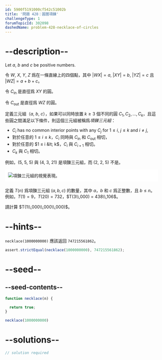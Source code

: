 ```yaml
---
id: 5900f5191000cf542c51002b
title: '問題 428：圓圈項鍊'
challengeType: 1
forumTopicId: 302098
dashedName: problem-428-necklace-of-circles
---
```


# --description--

Let $a$, $b$ and $c$ be positive numbers.

令 $W$, $X$, $Y$, $Z$ 爲在一條直線上的四個點，其中 $|WX| = a$, $|XY| = b$, $|YZ| = c$ 且 $|WZ| = a + b + c$。

令 $C_{\text{in}}$ 是直徑爲 $XY$ 的圓。

令 $C_{\text{out}}$ 是直徑爲 $WZ$ 的圓。

定義三元組（$a$, $b$, $c$），如果可以同時放置 $k ≥ 3$ 個不同的圓 $C_1, C_2, \ldots, C_k$，且這些圓之間滿足以下條件，則這個三元組被稱爲*項鍊三元組*：

- $C_i$ has no common interior points with any $C_j$ for $1 ≤ i$, $j ≤ k$ and $i ≠ j$,
- 對於任意的 $1 ≤ i ≤ k$，$C_i$ 同時與 $C_{\text{in}}$ 和 $C_{\text{out}}$ 相切，
- 對於任意的 $1 ≤ i &lt; k$，$C_i$ 與 $C_{i + 1}$ 相切。
- $C_k$ 與 $C_1$ 相切。

例如，(5, 5, 5) 與 (4, 3, 21) 是項鍊三元組，而 (2, 2, 5) 不是。

<img alt="項鍊三元組的視覺表現。" src="https://cdn.freecodecamp.org/curriculum/project-euler/necklace-of-circles.png" style="background-color: white; padding: 10px; display: block; margin-right: auto; margin-left: auto; margin-bottom: 1.2rem;" />

定義 $T(n)$ 爲項鍊三元組 $(a, b, c)$ 的數量，其中 $a$，$b$ 和 $c$ 爲正整數，且 $b ≤ n$。 例如，$T(1) = 9$，$T(20) = 732$，$T(3\\,000) = 438\\,106$。

請計算 $T(1\\,000\\,000\\,000)$。

# --hints--

`necklace(1000000000)` 應該返回 `747215561862`。

```js
assert.strictEqual(necklace(1000000000), 747215561862);
```

# --seed--

## --seed-contents--

```js
function necklace(n) {

  return true;
}

necklace(1000000000)
```

# --solutions--

```js
// solution required
```
